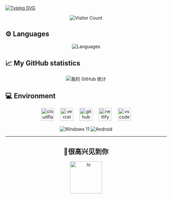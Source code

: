 <a href="https://git.io/typing-svg"><img src="https://readme-typing-svg.demolab.com?font=Signika+Negative&weight=600&size=36&pause=1000&color=39C5BB&center=true&width=1000&height=60&lines=Hi++there+%F0%9F%91%8B+Welcome+to+my+page%F0%9F%A5%B0+I'm+Chuwu" alt="Typing SVG" /></a>

<p align="center">
  <img src="https://count.getloli.com/@chuwu?name=chuwu&theme=booru-lisu&padding=8&offset=0&align=top&scale=0.5&pixelated=1&darkmode=auto" alt="Visitor Count">
</p>

<h2>⚙️ Languages</h2>
<p align="center">
  <img src="https://github-readme-stats.vercel.app/api/top-langs/?username=ChuwuYo&hide=tex,html,css&card_width=542" alt="Languages"/>

</p>

<h2>📈 My GitHub statistics</h2>
<p align="center">
  <img src="https://github-readme-stats.vercel.app/api?username=ChuwuYo&show_icons=true&theme=ambient_gradient&count_private=true" alt="我的 GitHub 统计"/>
</p>

<h2>💻 Environment</h2>

<div align="center">
  <img src="https://skillicons.dev/icons?i=cloudflare" height="40" alt="cloudflare logo"  />
  <img width="12" />
  <img src="https://skillicons.dev/icons?i=vercel" height="40" alt="vercel logo"  />
  <img width="12" />
  <img src="https://skillicons.dev/icons?i=github" height="40" alt="github logo"  />
  <img width="12" />
  <img src="https://skillicons.dev/icons?i=netlify" height="40" alt="netlify logo"  />
  <img width="12" />
  <img src="https://skillicons.dev/icons?i=vscode" height="40" alt="vscode logo"  />
</div>

<p></p>

<p align="center">
  <img src="https://img.shields.io/badge/Windows%2011-00BBFF?style=flat-square&logo=Windows&logoColor=FFFFFF&labelColor=00BBFF" alt="Windows 11"/>
  <img src="https://img.shields.io/badge/Android-00C000?style=flat-square&logo=android&logoColor=FFFFFF&labelColor=00C000" alt="Android"/>
</p>

---

<h2 align="center">🎉很高兴见到你</h2>


<div align="center">
    <img src="https://github.com/user-attachments/assets/4a285e13-ebda-4741-b0e0-4ef41514ac2c" alt="hi" width="100" height="100">
</div>
